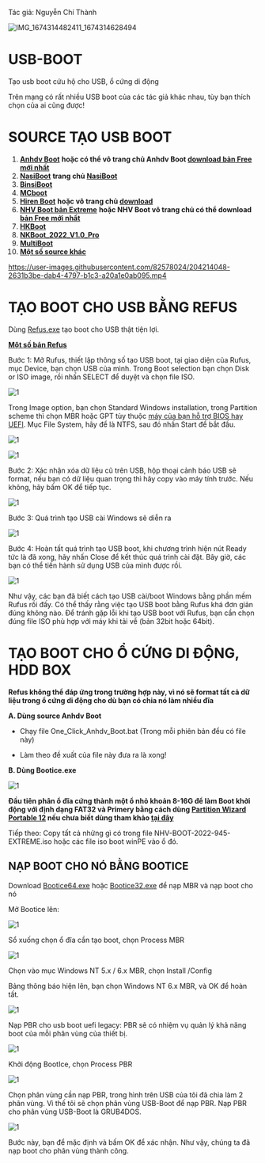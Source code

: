 Tác giả: Nguyễn Chí Thành

![IMG_1674314482411_1674314628494](https://user-images.githubusercontent.com/82578024/231749370-cff3f452-4349-46bd-80e4-dd85653ca27f.jpg)

# USB-BOOT
Tạo usb boot cứu hộ cho USB, ổ cứng di động

Trên mạng có rất nhiều USB boot của các tác giả khác nhau, tùy bạn thích chọn của ai cũng được!

# SOURCE TẠO USB BOOT #

1. **[Anhdv Boot](https://bsthanh-my.sharepoint.com/:f:/g/personal/0914678254_bsthanh_onmicrosoft_com/EtOQ3sja3ztPmvvbsSQDKTgBTgOWUNVWVRSU9Pz9IAExLA?e=33SNpx)** **hoặc có thể vô trang chủ Anhdv Boot [download bản Free mới nhất](https://anhdvboot.com/tai-ve/)**
2. **[NasiBoot](https://bsthanh-my.sharepoint.com/:u:/g/personal/0914678254_bsthanh_onmicrosoft_com/EXYpxe6W2DNEo0U21xzuQN4BC26MgoxdirwHHiQ_MPNm6Q?e=LpW8rK)** **trang chủ [NasiBoot](https://nasiboot.com/)**
3. **[BinsiBoot](https://bsthanh-my.sharepoint.com/:f:/g/personal/0914678254_bsthanh_onmicrosoft_com/EsI0ANCwDc1GoGCri0KoB0MBDWt9gtR-uHHR7lcYmn1_qQ?e=pkLPtj)**
4. **[MCboot](https://bsthanh-my.sharepoint.com/:f:/g/personal/0914678254_bsthanh_onmicrosoft_com/EqHZqWZR3bxBhoKqp9wzhBUB4FxijNWnSLn0FkR-m5JHQg?e=bNdvdx)**
5. **[Hiren Boot](https://bsthanh-my.sharepoint.com/:u:/g/personal/0914678254_bsthanh_onmicrosoft_com/EdeQLS4YD1dPpWt56jx-hDkB_79VBYVB_vnBmZS8zlgg5g?e=OgZ3a5)** **hoặc vô trang chủ [download](https://www.hirensbootcd.org/download/)**
6. **[NHV Boot bản Extreme](https://bsthanh-my.sharepoint.com/:f:/g/personal/0914678254_bsthanh_onmicrosoft_com/Ev5N8Tm0sLVMn2t-yF5c3CkBgC9p-KFt9GPjNkXQ-WXHDQ?e=BfLZ2g)** **hoặc NHV Boot vô trang chủ có thể download [bản Free mới nhất](https://nhvboot.com/download/)**
7. **[HKBoot](https://bsthanh-my.sharepoint.com/:u:/g/personal/0914678254_bsthanh_onmicrosoft_com/EUsXa9z3n0xOr9fPniFm9GoB6cslVjpnCbSUpqCfuVa1xw?e=2nJYE2)** 
8. **[NKBoot_2022_V1.0_Pro](https://bsthanh-my.sharepoint.com/:u:/g/personal/0914678254_bsthanh_onmicrosoft_com/EbHXKwnXfeBEoxbOHgfn7PwB97mSPNtOeSxmELg0y38sMw?e=LYGh0a)**
9. **[MultiBoot](https://nguyenhoangthuan.com/multiboot/)**
10. **[Một số source khác](https://bsthanh-my.sharepoint.com/:t:/g/personal/laptopxiaomi_bsthanh_onmicrosoft_com/EYpb9TWF0HZCmIdOoofHwTcBoXS2pRHfdK_R4kjadUGDtQ?e=aBbdtm)**

https://user-images.githubusercontent.com/82578024/204214048-2631b3be-dab4-4797-b1c3-a20a1e0ab095.mp4

# TẠO BOOT CHO USB BẰNG REFUS #

Dùng [Refus.exe](https://bsthanh-my.sharepoint.com/:u:/g/personal/0914678254_bsthanh_onmicrosoft_com/EXuFKvk2Er9Gjzn25U7wds8BtwbexjvBw1fwNXgsI3cRLA?e=cjtZYb) tạo boot cho USB thật tiện lợi.

**[Một số bản Refus](https://bsthanh-my.sharepoint.com/:f:/g/personal/0914678254_bsthanh_onmicrosoft_com/EpwJQroh3TxFnFFpCLB9htABmIGlcirpiCm7u9-TTruXJw?e=vSyV7m)**

Bước 1: Mở Rufus, thiết lập thông số tạo USB boot, tại giao diện của Rufus, mục Device, bạn chọn USB của mình. Trong Boot selection bạn chọn Disk or ISO image, rồi nhấn SELECT để duyệt và chọn file ISO.

![1](https://user-images.githubusercontent.com/82578024/165204562-d28da8f8-28b6-4fcb-b040-c4e6796b6522.jpg)

Trong Image option, bạn chọn Standard Windows installation, trong Partition scheme thì chọn MBR hoặc GPT tùy thuộc [máy của bạn hỗ trợ BIOS hay UEFI](https://quantrimang.com/lam-the-nao-de-kiem-tra-xem-windows-khoi-dong-o-che-do-uefi-hay-legacy-bios-127546). Mục File System, hãy để là NTFS, sau đó nhấn Start để bắt đầu.

![1](https://user-images.githubusercontent.com/82578024/165204945-709c46ac-ad7c-43cc-b1f7-37e716784f2f.jpg)

![1](https://user-images.githubusercontent.com/82578024/165205028-70c4d5ee-171f-49f7-8f7d-09b7f36b3ef2.jpg)


Bước 2: Xác nhận xóa dữ liệu cũ trên USB, hộp thoại cảnh báo USB sẽ format, nếu bạn có dữ liệu quan trọng thì hãy copy vào máy tính trước. Nếu không, hãy bấm OK để tiếp tục.

![1](https://user-images.githubusercontent.com/82578024/165205177-6bacd038-6ef5-49d3-8c8c-ef101f483a5d.jpg)

Bước 3: Quá trình tạo USB cài Windows sẽ diễn ra

![1](https://user-images.githubusercontent.com/82578024/165205472-a4ceaf1a-51db-4391-91c2-0a26ec0eca30.jpg)

Bước 4: Hoàn tất quá trình tạo USB boot, khi chương trình hiện nút Ready tức là đã xong, hãy nhấn Close để kết thúc quá trình cài đặt. Bây giờ, các bạn có thể tiến hành sử dụng USB của mình được rồi.

![1](https://user-images.githubusercontent.com/82578024/165205633-294ce064-9b23-4254-8fb4-a892bf032fb7.jpg)

Như vậy, các bạn đã biết cách tạo USB cài/boot Windows bằng phần mềm Rufus rồi đấy. Có thể thấy rằng việc tạo USB boot bằng Rufus khá đơn giản đúng không nào. Để tránh gặp lỗi khi tạo USB boot với Rufus, bạn cần chọn đúng file ISO phù hợp với máy khi tải về (bản 32bit hoặc 64bit). 

# TẠO BOOT CHO Ổ CỨNG DI ĐỘNG, HDD BOX #

**Refus không thể đáp ứng trong trường hợp này, vì nó sẽ format tất cả dữ liệu trong ổ cứng di động cho dù bạn có chia nó làm nhiều đĩa**

**A. Dùng source Anhdv Boot**

- Chạy file One_Click_Anhdv_Boot.bat (Trong mỗi phiên bản đều có file này)

- Làm theo đề xuất của file này đưa ra là xong!

**B. Dùng Bootice.exe**

![1](https://user-images.githubusercontent.com/82578024/165237549-0a3579a7-2135-47b2-aba7-ce8c6c392a10.jpg)

**Đầu tiên phân ổ đĩa cứng thành một ổ nhỏ khoản 8-16G để làm Boot khởi động với định dạng FAT32 và Primery bằng cách dùng [Partition Wizard Portable 12](https://bsthanh-my.sharepoint.com/:u:/g/personal/laptopxiaomi_bsthanh_onmicrosoft_com/ETHjOWXpzY5OgarnNd0FTY8BJ7_dgt5lyrKqtS9DRVuavA?e=4ZN1AO) nếu chưa biết dùng tham khảo [tại đây](http://thuthuatphanmem.vn/cach-chia-phan-vung-o-cung-bang-phan-mem-minitool-partition-wizard/)**

Tiếp theo: Copy tất cả những gì có trong file NHV-BOOT-2022-945-EXTREME.iso hoặc các file iso boot winPE vào ổ đó.

## NẠP BOOT CHO NÓ BẰNG BOOTICE ##

Download [Bootice64.exe](https://bsthanh-my.sharepoint.com/:u:/g/personal/0914678254_bsthanh_onmicrosoft_com/EaFJKBx0CvNElH3axAP55u8BmlOcaKoTbp-QhokXgc12CA?e=IlA5HU) hoặc [Bootice32.exe](https://bsthanh-my.sharepoint.com/:u:/g/personal/0914678254_bsthanh_onmicrosoft_com/EYziEj9EIMZGg3tJhGx0K_IBPE0gEMrAJhueM9k2fRBA1w?e=v7Kz2J) để nạp MBR và nạp boot cho nó

Mở Bootice lên:

![1](https://user-images.githubusercontent.com/82578024/165209316-cbf4ce94-52d2-411f-ad67-0268e1468c70.jpg)

Sổ xuống chọn ổ đĩa cần tạo boot, chọn Process MBR

![1](https://user-images.githubusercontent.com/82578024/165209756-92724e93-049f-4a34-afe9-380e1c4d9eea.jpg)

Chọn vào mục Windows NT 5.x / 6.x MBR, chọn Install /Config

Bảng thông báo hiện lên, bạn chọn Windows NT 6.x MBR, và OK để hoàn tất.

![1](https://user-images.githubusercontent.com/82578024/165209937-ed84ded5-e82c-47c4-8874-4f1f933b9717.jpg)

Nạp PBR cho usb boot uefi legacy: PBR sẽ có nhiệm vụ quản lý khả năng boot của mỗi phân vùng của thiết bị.

![1](https://user-images.githubusercontent.com/82578024/165210156-28a42ef2-3f9d-4860-ab4d-2079db3eb30f.jpg)

Khởi động BootIce, chọn Process PBR

![1](https://user-images.githubusercontent.com/82578024/165210484-fd6df592-2a8f-4147-8680-93af52ab2361.jpg)

Chọn phân vùng cần nạp PBR, trong hình trên USB của tôi đã chia làm 2 phân vùng. Vì thế tôi sẽ chọn phân vùng USB-Boot để nạp PBR. Nạp PBR cho phân vùng USB-Boot là GRUB4DOS.

![1](https://user-images.githubusercontent.com/82578024/165210735-29fa982b-cf1f-4462-ac42-92fdc06cf9db.jpg)

Bước này, bạn để mặc định và bấm OK để xác nhận. Như vậy, chúng ta đã nạp  boot cho phân vùng thành công.
